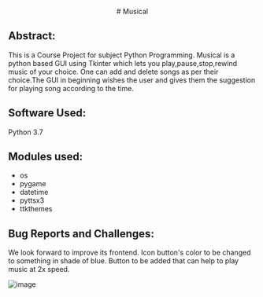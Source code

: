 
<p align="center">
  # Musical
</p>

## Abstract:

This is a Course Project for subject Python Programming.
Musical is a python based GUI using Tkinter which lets you play,pause,stop,rewind music of your choice.
One can add and delete songs as per their choice.The GUI in beginning wishes the user and gives them the suggestion 
for playing song according to the time.

## Software Used:
Python 3.7

## Modules used:
* os
* pygame
* datetime
* pyttsx3
* ttkthemes

## Bug Reports and Challenges:
We look forward to improve its frontend.
Icon button's color to be changed to something in shade of blue.
Button to be added that can help to play music at 2x speed.

![image](https://user-images.githubusercontent.com/50794649/136974756-f2869e52-3978-4c73-adb5-5383b050fb95.png)
